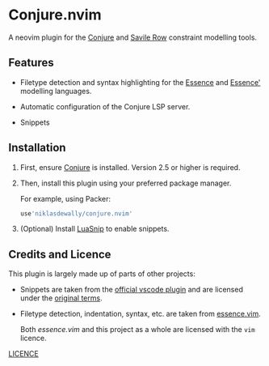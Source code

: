 # Conjure.nvim

A  neovim plugin for the [Conjure](https://github.com/conjure-cp/conjure) and [Savile Row](https://savilerow.cs.st-andrews.ac.uk/) constraint modelling tools.



## Features 

  
* Filetype detection and syntax highlighting for the [Essence](https://conjure.readthedocs.io/en/latest/essence.html) and [Essence'](http://savilerow.cs.st-andrews.ac.uk/index.html) modelling languages.

* Automatic configuration of the Conjure LSP server.

* Snippets

## Installation

1. First, ensure [Conjure](https://github.com/conjure-cp/conjure) is installed.
   Version 2.5 or higher is required.

2. Then, install this plugin using your preferred package manager.
   
   For example, using Packer:

   ```lua
   use'niklasdewally/conjure.nvim'
   ```

3. (Optional) Install [LuaSnip](https://github.com/L3MON4D3/LuaSnip) to enable snippets.


## Credits and Licence 

This plugin is largely made up of parts of other projects:

* Snippets are taken from the [official vscode plugin](https://github.com/conjure-cp/conjure-vs-code/) and are
  licensed under the [original terms](vscode-snippets/LICENCE).

* Filetype detection, indentation, syntax, etc. are taken from [essence.vim](https://github.com/Druid-of-Luhn/essence.vim).
  
  Both *essence.vim* and this project as a whole are licensed with the `vim` licence.

[LICENCE](LICENCE)
  







